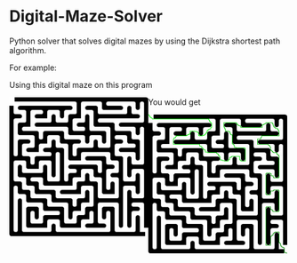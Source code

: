 # Digital-Maze-Solver

Python solver that solves digital mazes by using the Dijkstra shortest path algorithm. 

For example:

Using this digital maze on this program

<img src="./images/maze.jpg" align="left" alt="drawing" width="250" height="250" />

You would get

<img src="./images/Path-maze.jpg" align="left" alt="drawing" width="250" height="250" />



